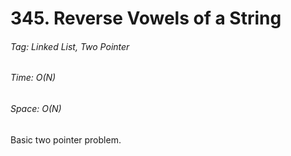 # 345. Reverse Vowels of a String
###### Tag: Linked List, Two Pointer

###### Time: O(N)
###### Space: O(N) 

Basic two pointer problem.